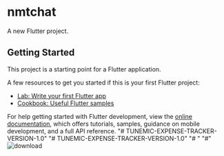 # nmtchat

A new Flutter project.

## Getting Started

This project is a starting point for a Flutter application.

A few resources to get you started if this is your first Flutter project:

- [Lab: Write your first Flutter app](https://docs.flutter.dev/get-started/codelab)
- [Cookbook: Useful Flutter samples](https://docs.flutter.dev/cookbook)

For help getting started with Flutter development, view the
[online documentation](https://docs.flutter.dev/), which offers tutorials,
samples, guidance on mobile development, and a full API reference.
"# TUNEMIC-EXPENSE-TRACKER-VERSION-1.0" 
"# TUNEMIC-EXPENSE-TRACKER-VERSION-1.0" 
"# "
"#"
![download](https://github.com/user-attachments/assets/57021466-64fc-4201-92c6-3f56d7a3cda6)




